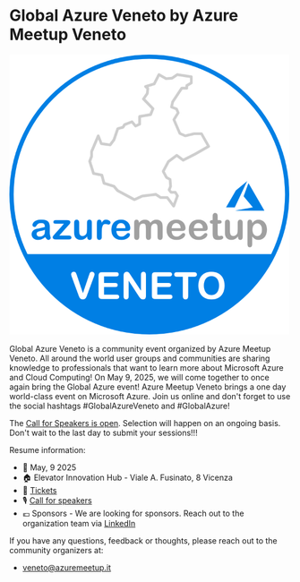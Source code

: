# Global Azure Veneto by Azure Meetup Veneto

[![Azure Meetup Veneto](AMVlogo.png "Visit us here!")](https://veneto.globalazure.it)

Global Azure Veneto is a community event organized by Azure Meetup Veneto.
All around the world user groups and communities are sharing knowledge to professionals that want to learn more about Microsoft Azure and Cloud Computing!
On May 9, 2025, we will come together to once again bring the Global Azure event! Azure Meetup Veneto brings a one day world-class event on Microsoft Azure. Join us online and don't forget to use the social hashtags #GlobalAzureVeneto and #GlobalAzure!


The [Call for Speakers is open](https://sessionize.com/global-azure-veneto-2025). Selection will happen on an ongoing basis. Don't wait to the last day to submit your sessions!!! 


Resume information:
* 📅 May, 9 2025
* 🏠 Elevator Innovation Hub - Viale A. Fusinato, 8 Vicenza
* 🎫 [Tickets](https://www.eventbrite.it/e/biglietti-global-azure-2025-veneto-1207856694889)
* 🎙️ [Call for speakers](https://sessionize.com/global-azure-veneto-2025)
* 💶 Sponsors - We are looking for sponsors. Reach out to the organization team via [LinkedIn](https://www.linkedin.com/company/azuremeetupveneto)

If you have any questions, feedback or thoughts, please reach out to the community organizers at:
* veneto@azuremeetup.it
